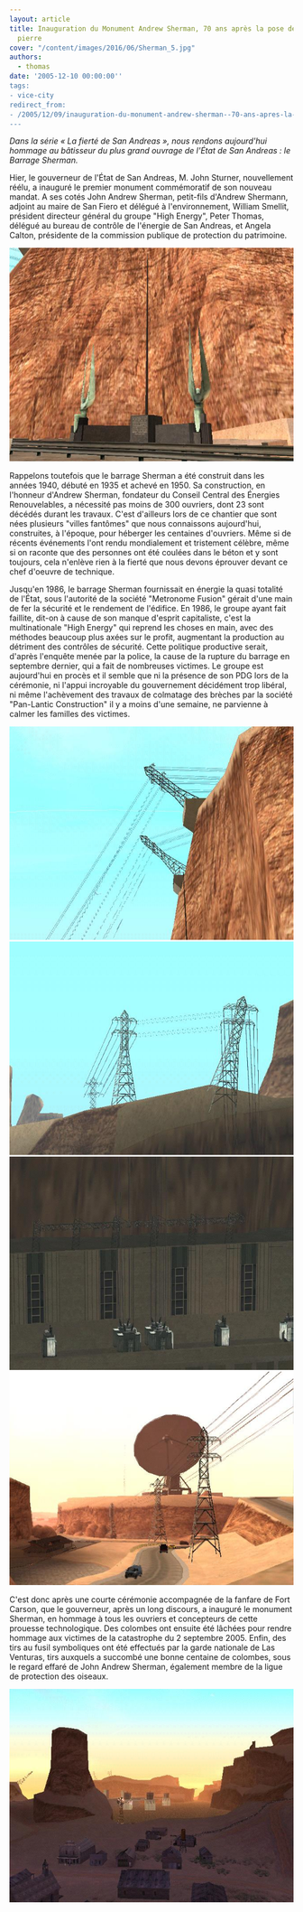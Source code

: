 ```yaml
---
layout: article
title: Inauguration du Monument Andrew Sherman, 70 ans après la pose de la première
  pierre
cover: "/content/images/2016/06/Sherman_5.jpg"
authors:
  - thomas
date: '2005-12-10 00:00:00''
tags:
- vice-city
redirect_from:
- /2005/12/09/inauguration-du-monument-andrew-sherman--70-ans-apres-la-pose-de-la-premiere-pierre
---
```


_Dans la série « La fierté de San Andreas », nous rendons aujourd'hui hommage au bâtisseur du plus grand ouvrage de l'État de San Andreas : le Barrage Sherman._

Hier, le gouverneur de l'État de San Andreas, M. John Sturner, nouvellement réélu, a inauguré le premier monument commémoratif de son nouveau mandat. A ses cotés John Andrew Sherman, petit-fils d'Andrew Shermann, adjoint au maire de San Fiero et délégué à l'environnement, William Smellit, président directeur général du groupe "High Energy", Peter Thomas, délégué au bureau de contrôle de l'énergie de San Andreas, et Angela Calton, présidente de la commission publique de protection du patrimoine.

![](/content/images/2005/01/Sherman_1.jpg)

Rappelons toutefois que le barrage Sherman a été construit dans les années 1940, débuté en 1935 et achevé en 1950. Sa construction, en l'honneur d'Andrew Sherman, fondateur du Conseil Central des Énergies Renouvelables, a nécessité pas moins de 300 ouvriers, dont 23 sont décédés durant les travaux. C'est d'ailleurs lors de ce chantier que sont nées plusieurs "villes fantômes" que nous connaissons aujourd'hui, construites, à l'époque, pour héberger les centaines d'ouvriers. Même si de récents événements l'ont rendu mondialement et tristement célèbre, même si on raconte que des personnes ont été coulées dans le béton et y sont toujours, cela n'enlève rien à la fierté que nous devons éprouver devant ce chef d'oeuvre de technique.

Jusqu'en 1986, le barrage Sherman fournissait en énergie la quasi totalité de l'État, sous l'autorité de la société "Metronome Fusion" gérait d'une main de fer la sécurité et le rendement de l'édifice. En 1986, le groupe ayant fait faillite, dit-on à cause de son manque d'esprit capitaliste, c'est la multinationale "High Energy" qui reprend les choses en main, avec des méthodes beaucoup plus axées sur le profit, augmentant la production au détriment des contrôles de sécurité. Cette politique productive serait, d'après l'enquête menée par la police, la cause de la rupture du barrage en septembre dernier, qui a fait de nombreuses victimes. Le groupe est aujourd'hui en procès et il semble que ni la présence de son PDG lors de la cérémonie, ni l'appui incroyable du gouvernement décidément trop libéral, ni même l'achèvement des travaux de colmatage des brèches par la société "Pan-Lantic Construction" il y a moins d'une semaine, ne parvienne à calmer les familles des victimes.

![](/content/images/2005/01/Sherman_2.jpg)
![](/content/images/2005/01/Sherman_3.jpg)
![](/content/images/2005/01/Sherman_4.jpg)
![](/content/images/2005/01/Sherman_6.jpg)

C'est donc après une courte cérémonie accompagnée de la fanfare de Fort Carson, que le gouverneur, après un long discours, a inauguré le monument Sherman, en hommage à tous les ouvriers et concepteurs de cette prouesse technologique. Des colombes ont ensuite été lâchées pour rendre hommage aux victimes de la catastrophe du 2 septembre 2005. Enfin, des tirs au fusil symboliques ont été effectués par la garde nationale de Las Venturas, tirs auxquels a succombé une bonne centaine de colombes, sous le regard effaré de John Andrew Sherman, également membre de la ligue de protection des oiseaux.

![](/content/images/2005/01/Sherman_7.jpg)
